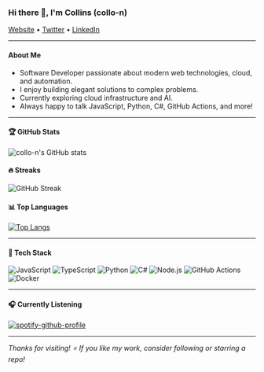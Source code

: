 ### Hi there 👋, I'm Collins (collo-n)

[Website](https://collo-n.github.io/Portfolio/) •
[Twitter](https://twitter.com/Collins28815157) •
[LinkedIn](https://www.linkedin.com/in/collins-nyachoti/)

---

#### About Me

- Software Developer passionate about modern web technologies, cloud, and automation.
- I enjoy building elegant solutions to complex problems.
- Currently exploring cloud infrastructure and AI.
- Always happy to talk JavaScript, Python, C#, GitHub Actions, and more!

---

#### 🏆 GitHub Stats

![collo-n's GitHub stats](https://github-readme-stats.vercel.app/api?username=collo-n&count_private=true&show_icons=true&theme=city_lights&hide_border=True)

#### 🔥 Streaks

![GitHub Streak](https://github-readme-streak-stats.herokuapp.com/?user=collo-n&theme=city-lights)

#### 📊 Top Languages

[![Top Langs](https://github-readme-stats.vercel.app/api/top-langs/?username=collo-n&langs_count=10&layout=compact&theme=city_lights&hide_border=True)](https://github.com/anuraghazra/github-readme-stats)

---

#### 🧰 Tech Stack

![JavaScript](https://img.shields.io/badge/-JavaScript-333?style=flat&logo=javascript)
![TypeScript](https://img.shields.io/badge/-TypeScript-333?style=flat&logo=typescript)
![Python](https://img.shields.io/badge/-Python-333?style=flat&logo=python)
![C#](https://img.shields.io/badge/-C%23-333?style=flat&logo=c-sharp)
![Node.js](https://img.shields.io/badge/-Node.js-333?style=flat&logo=node.js)
![GitHub Actions](https://img.shields.io/badge/-GitHub%20Actions-333?style=flat&logo=github-actions)
![Docker](https://img.shields.io/badge/-Docker-333?style=flat&logo=docker)

---

#### 🎧 Currently Listening

[![spotify-github-profile](https://spotify-github-profile.kittinanx.com/api/view?uid=afs01xhyplphr41ostl1z6cwn&cover_image=true&theme=default&show_offline=false&background_color=121212&interchange=false)](https://github.com/kittinan/spotify-github-profile)

---

_Thanks for visiting! ⭐️ If you like my work, consider following or starring a repo!_
